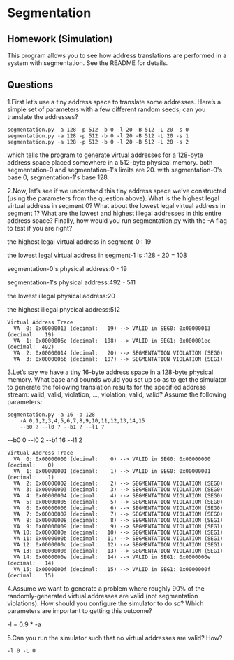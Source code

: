 # Segmentation
## Homework (Simulation)
This program allows you to see how address translations are performed in a system with segmentation. See the README for details.
## Questions
1.First let’s use a tiny address space to translate some addresses. Here’s a simple set of parameters with a few different random seeds; can you translate the addresses?
```
segmentation.py -a 128 -p 512 -b 0 -l 20 -B 512 -L 20 -s 0
segmentation.py -a 128 -p 512 -b 0 -l 20 -B 512 -L 20 -s 1
segmentation.py -a 128 -p 512 -b 0 -l 20 -B 512 -L 20 -s 2
```
which tells the program to generate virtual addresses for a 128-byte address space placed somewhere in a 512-byte physical memory. both segmentation-0 and segmentation-1's limits are 20. with segmentation-0's base 0, segmentation-1's base 128.  


2.Now, let’s see if we understand this tiny address space we’ve constructed (using the parameters from the question above). What is the highest legal virtual address in segment 0? What about the lowest legal virtual address in segment 1? What are the lowest and highest illegal addresses in this entire address space? Finally, how would you run segmentation.py with the -A flag to test if you are right?  


the highest legal virtual address in segment-0 : 19

the lowest legal virtual address in segment-1 is :128 - 20 = 108

segmentation-0's physical address:0 - 19

segmentation-1's physical address:492 - 511

the lowest illegal physical address:20

the highest illegal phycical address:512

```
Virtual Address Trace
  VA  0: 0x00000013 (decimal:   19) --> VALID in SEG0: 0x00000013 (decimal:   19)
  VA  1: 0x0000006c (decimal:  108) --> VALID in SEG1: 0x000001ec (decimal:  492)
  VA  2: 0x00000014 (decimal:   20) --> SEGMENTATION VIOLATION (SEG0)
  VA  3: 0x0000006b (decimal:  107) --> SEGMENTATION VIOLATION (SEG1)
  ```

3.Let’s say we have a tiny 16-byte address space in a 128-byte physical memory. What base and bounds would you set up so as to get the simulator to generate the following translation results for the specified address stream: valid, valid, violation, ..., violation, valid, valid? Assume the following parameters:
```
segmentation.py -a 16 -p 128
    -A 0,1,2,3,4,5,6,7,8,9,10,11,12,13,14,15
    --b0 ? --l0 ? --b1 ? --l1 ?
```
--b0 0 --l0 2 --b1 16 --l1 2

```
Virtual Address Trace
  VA  0: 0x00000000 (decimal:    0) --> VALID in SEG0: 0x00000000 (decimal:    0)
  VA  1: 0x00000001 (decimal:    1) --> VALID in SEG0: 0x00000001 (decimal:    1)
  VA  2: 0x00000002 (decimal:    2) --> SEGMENTATION VIOLATION (SEG0)
  VA  3: 0x00000003 (decimal:    3) --> SEGMENTATION VIOLATION (SEG0)
  VA  4: 0x00000004 (decimal:    4) --> SEGMENTATION VIOLATION (SEG0)
  VA  5: 0x00000005 (decimal:    5) --> SEGMENTATION VIOLATION (SEG0)
  VA  6: 0x00000006 (decimal:    6) --> SEGMENTATION VIOLATION (SEG0)
  VA  7: 0x00000007 (decimal:    7) --> SEGMENTATION VIOLATION (SEG0)
  VA  8: 0x00000008 (decimal:    8) --> SEGMENTATION VIOLATION (SEG1)
  VA  9: 0x00000009 (decimal:    9) --> SEGMENTATION VIOLATION (SEG1)
  VA 10: 0x0000000a (decimal:   10) --> SEGMENTATION VIOLATION (SEG1)
  VA 11: 0x0000000b (decimal:   11) --> SEGMENTATION VIOLATION (SEG1)
  VA 12: 0x0000000c (decimal:   12) --> SEGMENTATION VIOLATION (SEG1)
  VA 13: 0x0000000d (decimal:   13) --> SEGMENTATION VIOLATION (SEG1)
  VA 14: 0x0000000e (decimal:   14) --> VALID in SEG1: 0x0000000e (decimal:   14)
  VA 15: 0x0000000f (decimal:   15) --> VALID in SEG1: 0x0000000f (decimal:   15)
```

4.Assume we want to generate a problem where roughly 90% of the randomly-generated virtual addresses are valid (not segmentation violations). How should you configure the simulator to do so? Which parameters are important to getting this outcome?

-l = 0.9 * -a

5.Can you run the simulator such that no virtual addresses are valid? How?

`-l 0 -L 0`
